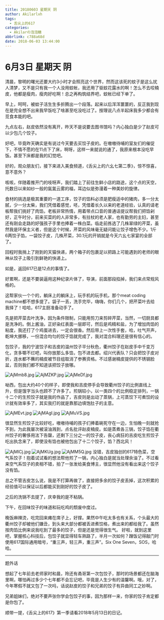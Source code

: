 ```yaml
---
title: 20180603 星期天 阴
author: Akilarlxh
tags:
  - 舌尖上的617
categories:
  - Akilarの泡泡糖
abbrlink: c788a68d
date: 2018-06-03 13:44:00
---
```

 # 6月3日 星期天 阴
 
清晨，黎明的曙光还要大约3小时才会照亮这个世界，然而这该死的蚊子是这么扰人清梦，又不是只有我一个人没用蚊帐，我还用了驱蚊花露水的啊！怎么不去咬楠皮，他都是瘦肉，瘦肉好吃啊！总之再构筑结界吧，蚊帐已经下单了。

早上，呵呵，被蚊子活生生多折腾出一个段落。起来以后浑浑噩噩的，反正我到现在是完全想不出来我早饭吃了啥甚至吃没吃过了。按理说八点半起床我多少都会有觅食本能的吧。

九点左右，赵皮依然没有离开，昨天不是说要去图书馆吗？内心独白是少了赵皮可以少包几个饺子。

好吧，毕竟昨天确实是有说过今天要去买饺子皮的。在嗷嗷待哺的室友们的催促下，不情不愿的在11点下了床，啊呀，这样一来就说的通了，我原来根本没吃早饭。甚至下床都是我的幻觉吧。

好的，观众朋友们，接下来进入美食频道，《舌尖上的六幺七第二季》，惊不惊喜，意不意外？

咳咳，伴随着推开门的吱呀声，我们踏上了前往生鲜小店的路途，这个点的天空，托数日以来如纱一般的氤氲云雾的福，耳边似是弥漫着一种美妙的旋律。

食材的挑选是极其重要的一道工序，饺子的馅料必须是肥瘦适中的猪肉，多一分太腻，少一分太柴，我们凭借着感觉，呸，凭借着长久以来的老道经验，认真的请老板帮我们挑好了肉馅，老板非常热情，用着带点口音的普通话提议帮我们把馅剁好，正午时分，前来买菜的的人非常多，有拄杖的老人家，也有勤劳的主妇，甚至还有刚会走路的好强孩子手里也捧着一株白菜。临走前拣选了几株翠绿的芹菜，虽然我是环保主义者，但是这个时候，芹菜的风味毫无疑问能让饺子增色不少。1斤6两饺子馅，一袋饺子皮，几株芹菜，30.1元的开销就是今天六幺七家宴的全部了。

回程时我捎上了刚到的天猫快递，两个箱子的包裹足以把路上可能遇到的老师的眼神从饺子上吸引到鲜艳的快递上。

如是，返回617已是12点的事情了。

好累啊，还是不要装逼用这种纪录片体了，导演，前面那段掐掉，我们来点常规风格的。

这帮家伙一个个的，躺床上的躺床上，玩手机的玩手机，那个meat coding machine都不想多提了。袋子一丢，洗手完毕，嗨嗨，你们几个，把芹菜叶去给我择了！哈哈，617主厨准备动手了。

先是把芹菜去叶洗净，因为条件限制，只能用剪刀来剪碎芹菜，当然，一切厨具都是洗净的。倒上酱油，正好染红表面一层即可，然后是鸡精和盐，为了增加肉馅的粘度，我还打了个鸡蛋进去，一定会很香。然后带上一次性手套，哈，吐气开声，乾坤大挪移，一份混合均匀的饺子馅就完成了，我对混合料理还是很有信心的。

包饺子，我的宁波饺子和吉皮的温州饺子平分秋色，衢州饺子在赵皮手中千变万化，贪多嚼不烂吧，叫你放那么多馅，包不进去都。绍兴代表队？只会把饺子皮对折，连水都不蘸的楠皮被节目组取消了参赛资格。不过感谢楠皮提供的不锈钢脸盆，否则我们都不知道该把饺子放哪。

![AjMmb8.jpg](https://s2.ax1x.com/2019/04/15/AjMmb8.jpg)
![AjMZKP.jpg](https://s2.ax1x.com/2019/04/15/AjMZKP.jpg)
![AjMeDf.jpg](https://s2.ax1x.com/2019/04/15/AjMeDf.jpg)

呦西，包出大约40个的样子，即使我和吉皮停手会导致衢州饺子的比例直线上升，但是饿字当头也顾不了许多了。煎锅较小，以一类四个的比例稳定排列，一锅十二个的生煎饺子就是我的作品了，吉皮则是出动了蒸锅，上可蒸饺下可煮饺的设计就有效率多了，其实我打的就是靠那边填饱肚子的主意。

![AjMEvt.jpg](https://s2.ax1x.com/2019/04/15/AjMEvt.jpg)
![AjMAgI.jpg](https://s2.ax1x.com/2019/04/15/AjMAgI.jpg)
![AjMuVS.jpg](https://s2.ax1x.com/2019/04/15/AjMuVS.jpg)

很显然生煎饺子比较好吃，嗷嗷待哺的孩子们捧着碗死守在一边，生怕晚一刻就抢不到，为此我屡次被滚油溅到，点名批评赵皮楠皮。如是蒸煮各三锅，饺子馅在衢州饺子的奢侈用法下告罄，还剩下三分之一的饺子皮，丧心病狂的吉皮吃生煎饺子吃出执念来了，即使没有馅也被他包出了十二个饺子，馅？西北风！

![AjMlCj.jpg](https://s2.ax1x.com/2019/04/15/AjMlCj.jpg)
![AjMKUg.jpg](https://s2.ax1x.com/2019/04/15/AjMKUg.jpg)
![AjMM5Q.jpg](https://s2.ax1x.com/2019/04/15/AjMM5Q.jpg)
没错，吉皮独创的617特色菜，空气系饺子！抱着试试看的想法帮他煎了一锅，内心独白是就当处理余油了。不过看来空气系饺子的卖相不错，拍了一张发给美食博主，很显然他没有看出来这个饺子没有馅。

总之不管吉皮怎么说，我是不打算再做了，直接把多余的饺子皮丢掉，这次积累的经验值可以保证以后都能买到刚好的饺子皮了。




之后的洗锅不去提了，庆幸我的是不粘锅。

下午，在回味饺子的味道和玩吃鸡的颓废中度过。

晚饭麻辣烫，吃完回来瘫在席子上，好撑。果然中午吃太多也有关系，个头最大的衢州饺子却被他们嫌丑，到头来大部分都被丢进煮饺格，煮出来的都给我了。虽然按肉馅比例来说我吃到了最多的饺子，但是还是觉得很生气。
好啦，就到这里吧，掌握核心科技后，包饺子就显得轻车熟路了，半月一次如何？蹭饭记得敲门时使用617国际通用暗号，“重三声，轻三声，重三声”。Six One Seven，SOS，哈哈。

---

题外话

想起了七年前去老师家时和晨，玲还有甬哥第一次包饺子，那时的场景都还在脑海里啊，哪怕再过多少个七年都不会忘记吧，毕竟是人生少有的温馨啊。哦，对了，今年寒假不就又包了一次吗，话说赵皮的饺子和兄弟的饺子有异曲同工之妙啊。

兄弟姐妹们，绝对不要声张你学会包饺子的事，因为那样一来，你家的饺子肯定都是你包了。

顺带一提，《舌尖上的617》第一季请看2018年5月13日的日记。